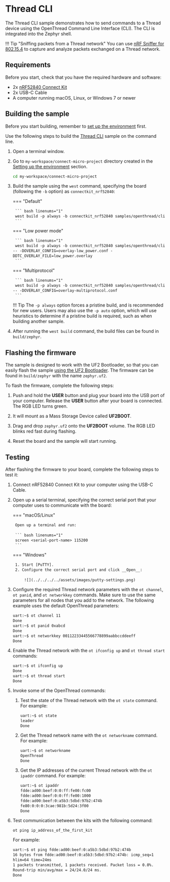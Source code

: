# Thread CLI

The Thread CLI sample demonstrates how to send commands to a Thread device using the OpenThread Command Line Interface (CLI). The CLI is integrated into the Zephyr shell.

!!! Tip "Sniffing packets from a Thread network" 
    You can use [nRF Sniffer for 802.15.4](../../../nrf802154-sniffer/index.md) to capture and analyze packets exchanged on a Thread network.

## Requirements

Before you start, check that you have the required hardware and software:

- 2x [nRF52840 Connect Kit](https://makerdiary.com/products/nrf52840-connectkit)
- 2x USB-C Cable
- A computer running macOS, Linux, or Windows 7 or newer

## Building the sample

Before you start building, remember to [set up the environment](../../setup.md) first.

Use the following steps to build the [Thread CLI] sample on the command line.

1. Open a terminal window.

2. Go to `my-workspace/connect-micro-project` directory created in the [Setting up the environment](../../setup.md#get-the-code) section.

    ``` bash linenums="1"
    cd my-workspace/connect-micro-project
    ```

3. Build the sample using the `west` command, specifying the board (following the `-b` option) as `connectkit_nrf52840`:

    === "Default"

        ``` bash linenums="1"
        west build -p always -b connectkit_nrf52840 samples/openthread/cli
        ```

    === "Low power mode"

        ``` bash linenums="1"
        west build -p always -b connectkit_nrf52840 samples/openthread/cli -- -DOVERLAY_CONFIG=overlay-low_power.conf -DDTC_OVERLAY_FILE=low_power.overlay
        ```

    === "Multiprotocol"

        ``` bash linenums="1"
        west build -p always -b connectkit_nrf52840 samples/openthread/cli -- -DOVERLAY_CONFIG=overlay-multiprotocol.conf
        ```

    !!! Tip
        The `-p always` option forces a pristine build, and is recommended for new users. Users may also use the `-p auto` option, which will use heuristics to determine if a pristine build is required, such as when building another sample.

4. After running the `west build` command, the build files can be found in `build/zephyr`.

## Flashing the firmware

The sample is designed to work with the UF2 Bootloader, so that you can easily flash the sample [using the UF2 Bootloader](../../../../programming/uf2boot.md). The firmware can be found in `build/zephyr` with the name `zephyr.uf2`.

To flash the firmware, complete the following steps:

1. Push and hold the __USER__ button and plug your board into the USB port of your computer. Release the __USER__ button after your board is connected. The RGB LED turns green.

2. It will mount as a Mass Storage Device called __UF2BOOT__.

3. Drag and drop `zephyr.uf2` onto the __UF2BOOT__ volume. The RGB LED blinks red fast during flashing.

4. Reset the board and the sample will start running.

## Testing

After flashing the firmware to your board, complete the following steps to test it:

1. Connect nRF52840 Connect Kit to your computer using the USB-C Cable.
2. Open up a serial terminal, specifying the correct serial port that your computer uses to communicate with the board:

    === "macOS/Linux"

        Open up a terminal and run:

        ``` bash linenums="1"
        screen <serial-port-name> 115200
        ```

    === "Windows"

        1. Start [PuTTY].
        2. Configure the correct serial port and click __Open__:

            ![](../../../../assets/images/putty-settings.png)

3. Configure the required Thread network parameters with the `ot channel`, `ot panid`, and `ot networkkey` commands. Make sure to use the same parameters for all nodes that you add to the network. The following example uses the default OpenThread parameters:

    ``` { .bash .no-copy linenums="1" }
    uart:~$ ot channel 11
    Done
    uart:~$ ot panid 0xabcd
    Done
    uart:~$ ot networkkey 00112233445566778899aabbccddeeff
    Done
    ```

4. Enable the Thread network with the `ot ifconfig up` and `ot thread start` commands:

    ``` { .bash .no-copy linenums="7" }
    uart:~$ ot ifconfig up
    Done
    uart:~$ ot thread start
    Done
    ```

5. Invoke some of the OpenThread commands:

    1. Test the state of the Thread network with the `ot state` command. For example:

        ``` { .bash .no-copy linenums="11"}
        uart:~$ ot state
        leader
        Done
        ```

    2. Get the Thread network name with the `ot networkname` command. For example:

        ``` { .bash .no-copy linenums="14"}
        uart:~$ ot networkname
        OpenThread
        Done
        ```        

    3. Get the IP addresses of the current Thread network with the `ot ipaddr` command. For example:

        ``` { .bash .no-copy linenums="17"}
        uart:~$ ot ipaddr
        fdde:ad00:beef:0:0:ff:fe00:fc00
        fdde:ad00:beef:0:0:ff:fe00:1000
        fdde:ad00:beef:0:a5b3:5dbd:97b2:474b
        fe80:0:0:0:3cae:981b:5d24:3f00
        Done
        ``` 

6. Test communication between the kits with the following command:

    ``` { .bash .no-copy }
    ot ping ip_address_of_the_first_kit
    ```

    For example:

    ``` { .bash .no-copy linenums="1" }
    uart:~$ ot ping fdde:ad00:beef:0:a5b3:5dbd:97b2:474b
    16 bytes from fdde:ad00:beef:0:a5b3:5dbd:97b2:474b: icmp_seq=1 hlim=64 time=24ms
    1 packets transmitted, 1 packets received. Packet loss = 0.0%. Round-trip min/avg/max = 24/24.0/24 ms.
    Done
    ```

[Thread CLI]: https://github.com/makerdiary/connect-micro-project/tree/main/samples/openthread/cli
[PuTTY]: https://apps.microsoft.com/store/detail/putty/XPFNZKSKLBP7RJ

